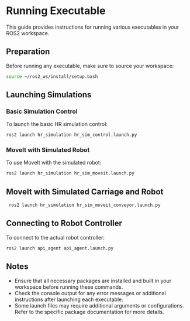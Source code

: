 # Running Executable

This guide provides instructions for running various executables in your ROS2 workspace.

## Preparation

Before running any executable, make sure to source your workspace:

```bash
source ~/ros2_ws/install/setup.bash
```

## Launching Simulations

### Basic Simulation Control

To launch the basic HR simulation control:

```bash
ros2 launch hr_simulation hr_sim_control.launch.py
```

### MoveIt with Simulated Robot

To use MoveIt with the simulated robot:

```bash
ros2 launch hr_simulation hr_sim_moveit.launch.py
```

## MoveIt with Simulated Carriage and Robot

```bash
 ros2 launch hr_simulation hr_sim_moveit_conveyor.launch.py 
```

## Connecting to Robot Controller

To connect to the actual robot controller:

```bash
ros2 launch api_agent api_agent.launch.py
```

## Notes

- Ensure that all necessary packages are installed and built in your workspace before running these commands.
- Check the console output for any error messages or additional instructions after launching each executable.
- Some launch files may require additional arguments or configurations. Refer to the specific package documentation for more details.
